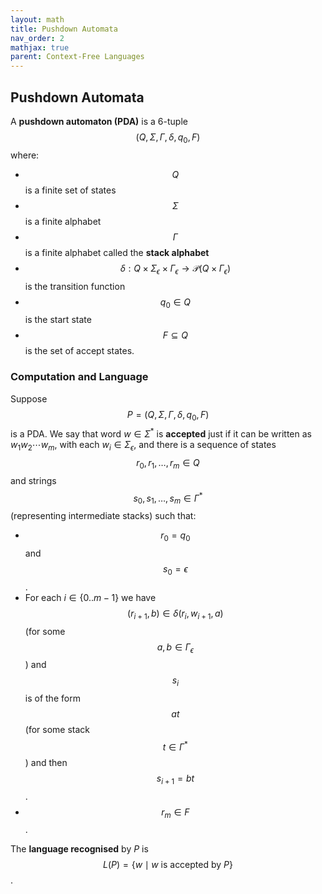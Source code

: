```yaml
---
layout: math
title: Pushdown Automata
nav_order: 2
mathjax: true
parent: Context-Free Languages
---
```


## Pushdown Automata

A __pushdown automaton (PDA)__ is a 6-tuple $$(Q,\Sigma,\Gamma,\delta,q_0,F)$$ where:
* $$Q$$ is a finite set of states
* $$\Sigma$$ is a finite alphabet
* $$\Gamma$$ is a finite alphabet called the __stack alphabet__
* $$\delta : Q \times \Sigma_\epsilon \times \Gamma_\epsilon \to \mathcal{P}(Q \times \Gamma_\epsilon)$$ is the transition function
* $$q_0 \in Q$$ is the start state
* $$F \subseteq Q$$ is the set of accept states.

### Computation and Language

Suppose $$P = (Q,\Sigma,\Gamma,\delta,q_0,F)$$ is a PDA.  We say that word $w \in \Sigma^*$ is __accepted__ just if it can be written as $w_1 w_2 \cdots{} w_m$, with each $w_i \in \Sigma_\epsilon$, and there is a sequence of states $$r_0,r_1,\ldots,r_m \in Q$$ and strings $$s_0,s_1,\ldots,s_m \in \Gamma^*$$ (representing intermediate stacks) such that:
* $$r_0 = q_0$$ and $$s_0 = \epsilon$$.
* For each $i \in \{0..m-1\}$ we have $$(r_{i+1},b) \in \delta(r_i,w_{i+1},a)$$ (for some $$a,b \in \Gamma_\epsilon$$) and $$s_i$$ is of the form $$at$$ (for some stack $$t \in \Gamma^*$$) and then $$s_{i+1} = bt$$.
* $$r_m \in F$$.

The __language recognised__ by $P$ is $$L(P) = \{w \mid \text{$w$ is accepted by $P$}\}$$.